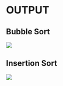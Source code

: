 # OUTPUT

## Bubble Sort

<img align = "center" src="https://user-images.githubusercontent.com/68191677/136277901-28838a5d-4559-4b2b-b00b-3d7d7c692e31.png">

## Insertion Sort

<img align = "center" src="https://user-images.githubusercontent.com/68191677/136279223-1d9eead0-981f-4a7d-a07c-7b464c993f62.png">
